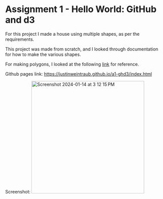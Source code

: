 Assignment 1 - Hello World: GitHub and d3  
===

For this project I made a house using multiple shapes, as per the requirements.

This project was made from scratch, and I looked through documentation for how to make the various shapes. 

For making polygons, I looked at the following [link](https://stackoverflow.com/questions/13204562/proper-format-for-drawing-polygon-data-in-d3) for reference.


Github pages link: https://justinweintraub.github.io/a1-ghd3/index.html


Screenshot: <img width="357" alt="Screenshot 2024-01-14 at 3 12 15 PM" src="https://github.com/JustinWeintraub/a1-ghd3/assets/44651405/c4291124-d241-46f3-8930-e07d7f94c42e">
